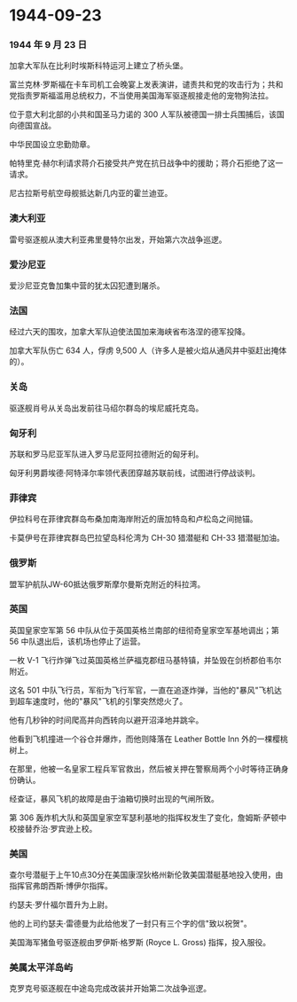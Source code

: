 # 1944-09-23

### 1944 年 9 月 23 日

加拿大军队在比利时埃斯科特运河上建立了桥头堡。

富兰克林·罗斯福在卡车司机工会晚宴上发表演讲，谴责共和党的攻击行为；共和党指责罗斯福滥用总统权力，不当使用美国海军驱逐舰接走他的宠物狗法拉。

位于意大利北部的小共和国圣马力诺的 300
人军队被德国一排士兵围捕后，该国向德国宣战。

中华民国设立忠勤勋章。

帕特里克·赫尔利请求蒋介石接受共产党在抗日战争中的援助；蒋介石拒绝了这一请求。

尼古拉斯号航空母舰抵达新几内亚的霍兰迪亚。

### 澳大利亚

雷号驱逐舰从澳大利亚弗里曼特尔出发，开始第六次战争巡逻。

### 爱沙尼亚

爱沙尼亚克鲁加集中营的犹太囚犯遭到屠杀。

### 法国

经过六天的围攻，加拿大军队迫使法国加来海峡省布洛涅的德军投降。

加拿大军队伤亡 634 人，俘虏 9,500
人（许多人是被火焰从通风井中驱赶出掩体的）。

### 关岛

驱逐舰肖号从关岛出发前往马绍尔群岛的埃尼威托克岛。

### 匈牙利

苏联和罗马尼亚军队进入罗马尼亚阿拉德附近的匈牙利。

匈牙利男爵埃德·阿特泽尔率领代表团穿越苏联前线，试图进行停战谈判。

### 菲律宾

伊拉科号在菲律宾群岛布桑加南海岸附近的唐加特岛和卢松岛之间抛锚。

卡莫伊号在菲律宾群岛巴拉望岛科伦湾为 CH-30 猎潜艇和 CH-33 猎潜艇加油。

### 俄罗斯

盟军护航队JW-60抵达俄罗斯摩尔曼斯克附近的科拉湾。

### 英国

英国皇家空军第 56 中队从位于英国英格兰南部的纽彻奇皇家空军基地调出；第
56 中队退出后，该机场也停止了运营。

一枚 V-1
飞行炸弹飞过英国英格兰萨福克郡纽马基特镇，并坠毁在剑桥郡伯韦尔附近。

这名 501
中队飞行员，军衔为飞行军官，一直在追逐炸弹，当他的"暴风"飞机达到超车速度时，他的"暴风"飞机的引擎突然熄火了。

他有几秒钟的时间爬高并向西转向以避开沼泽地并跳伞。

他看到飞机撞进一个谷仓并爆炸，而他则降落在 Leather Bottle Inn
外的一棵樱桃树上。

在那里，他被一名皇家工程兵军官救出，然后被关押在警察局两个小时等待正确身份确认。

经查证，暴风飞机的故障是由于油箱切换时出现的气闸所致。

第 306
轰炸机大队和英国皇家空军瑟利基地的指挥权发生了变化，詹姆斯·萨顿中校接替乔治·罗宾逊上校。

### 美国

查尔号潜艇于上午10点30分在美国康涅狄格州新伦敦美国潜艇基地投入使用，由指挥官弗朗西斯·博伊尔指挥。

约瑟夫·罗什福尔晋升为上尉。

他的上司约瑟夫·雷德曼为此给他发了一封只有三个字的信"致以祝贺"。

美国海军猪鱼号驱逐舰由罗伊斯·格罗斯 (Royce L. Gross) 指挥，投入服役。

### 美属太平洋岛屿

克罗克号驱逐舰在中途岛完成改装并开始第二次战争巡逻。